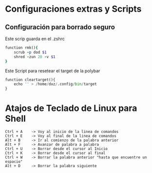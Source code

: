 # Configuraciones extras y Scripts

## Configuración para borrado seguro
Este scrip guarda en el .zshrc
```ruby
function rmk(){
    scrub -p dod $1
    shred -zun 20 -v $1
}
```

Este Script para resetear el target de la polybar

```python
function cleartarget(){
	echo '' > /home/dxz/.config/bin/target
}
```

# Atajos de Teclado de Linux para Shell

```
Ctrl + A	-> Voy al inicio de la linea de comandos
Ctrl + E	-> Voy al final de la linea de comandos
Alt + B		-> Ir al comienzo de la palabra anterior
Alt + F		-> Avanzar de palabra a palabra
Ctrl + U	-> Borrar desde el cursor al Inicio
Ctrl + K	-> Borrar desde el cursor al final
Ctrl + W	-> Borrar la palabra anterior "hasta que encuentre un espacio"
Alt + D		-> Borrar la palabra siguiente

```























